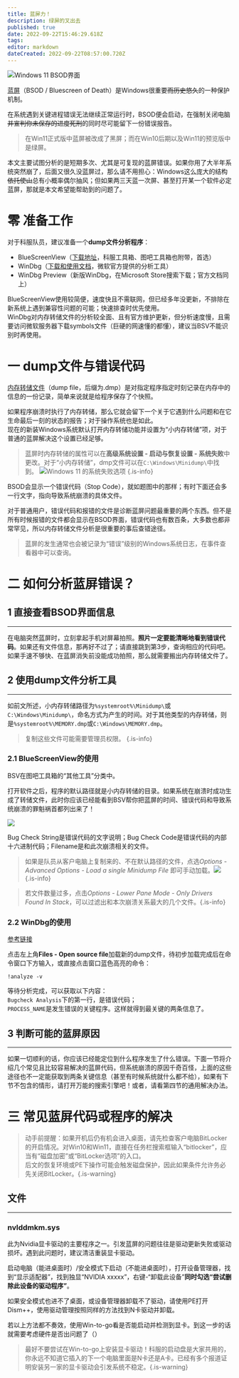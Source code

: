 ```yaml
---
title: 蓝屏力！
description: 绿屏的叉出去
published: true
date: 2022-09-22T15:46:29.618Z
tags: 
editor: markdown
dateCreated: 2022-09-22T08:57:00.720Z
---
```


![Windows 11 BSOD界面](bsod_image/Windows11BSOD.jpg)

[蓝屏](https://en.wikipedia.org/wiki/Blue_screen_of_death)（BSOD / Bluescreen of Death）是Windows很重要~~而历史悠久~~的一种保护机制。

在系统遇到关键进程错误无法继续正常运行时，BSOD便会启动，在强制关闭电脑~~并宣判你未保存的进度死刑~~的同时尽可能留下一份错误报告。

> 在Win11正式版中蓝屏被改成了黑屏；而在Win10后期以及Win11的预览版中是绿屏。

本文主要试图分析的是短期多次、尤其是可复现的蓝屏错误。如果你用了大半年系统突然崩了，后面又很久没蓝屏过，那么请不用担心：Windows这么庞大的结构~~依托使山~~总有小概率偶尔抽风；但如果两三天蓝一次屏、甚至打开某一个软件必定蓝屏，那就是本文希望能帮助到的问题了。

# 零 准备工作 

对于科服队员，建议准备一个**dump文件分析程序**：
- BlueScreenView（[下载地址](https://www.nirsoft.net/utils/blue_screen_view.html)，科服工具箱、图吧工具箱也附带，首选）
- WinDbg（[下载和使用文档](https://learn.microsoft.com/zh-cn/windows-hardware/drivers/debugger/debugger-download-tools)，微软官方提供的分析工具）
- WinDbg Preview（新版WinDbg，在Microsoft Store搜索下载；官方文档同上）

BlueScreenView使用较简便，速度快且不需联网，但已经多年没更新，不排除在新系统上遇到兼容性问题的可能；快速排查时优先使用。  
WinDbg对内存转储文件的分析较全面、且有官方维护更新，但分析速度慢，且需要访问微软服务器下载symbols文件（巨硬的网速懂的都懂），建议当BSV不能识别时再使用。

# 一 dump文件与错误代码

[内存转储文件](https://en.wikipedia.org/wiki/Core_dump)（dump file，后缀为.dmp）是对指定程序指定时刻记录在内存中的信息的一份记录，简单来说就是给程序保存了个快照。

如果程序崩溃时执行了内存转储，那么它就会留下一个关于它遇到什么问题和在它生命最后一刻的状态的报告；对于操作系统也是如此。  
现在的新装Windows系统默认打开内存转储功能并设置为“小内存转储”项，对于普通的蓝屏解决这个设置已经足够。

> 蓝屏时内存转储的属性可以在**高级系统设置 - 启动与恢复设置 - 系统失败**中更改。对于“小内存转储”，dmp文件可以在`C:\Windows\Minidump\`中找到。
![Windows 11 的系统失败选项](bsod_image/settings.png) {.is-info}

BSOD会显示一个错误代码（Stop Code），就如题图中的那样；有时下面还会多一行文字，指向导致系统崩溃的具体文件。

对于普通用户，错误代码和报错的文件是诊断蓝屏问题最重要的两个东西。但不是所有时候报错的文件都会显示在BSOD界面，错误代码也有数百条，大多数也都非常罕见，所以内存转储文件分析是很重要的事后查错途径。

> 蓝屏的发生通常也会被记录为“错误”级别的Windows系统日志，在事件查看器中可以查询。

# 二 如何分析蓝屏错误？

## 1 直接查看BSOD界面信息

---

在电脑突然蓝屏时，立刻拿起手机对屏幕拍照。**照片一定要能清晰地看到错误代码**。如果还有文件信息，那再好不过了；请直接跳到第3步，查询相应的代码吧。如果手速不够快、在蓝屏消失前没能成功拍照，那么就需要搬出内存转储文件了。

## 2 使用dump文件分析工具

---

如前文所述，小内存转储路径为`%systemroot%\Minidump\`或`C:\Windows\Minidump\`，命名方式为产生的时间。对于其他类型的内存转储，则是`%systemroot%\MEMORY.dmp`或`C:\Windows\MEMORY.dmp`。

> 复制这些文件可能需要管理员权限。 {.is-info}

### 2.1 BlueScreenView的使用

BSV在图吧工具箱的“其他工具”分类中。

打开软件之后，程序的默认路径就是小内存转储的目录。如果系统在崩溃时成功生成了转储文件，此时你应该已经能看到BSV帮你把蓝屏的时间、错误代码和导致系统崩溃的罪魁祸首都列出来了！

![](bsod_image/bsv-1.png)

Bug Check String是错误代码的文字说明；Bug Check Code是错误代码的内部十六进制代码；Filename是和此次崩溃相关的文件。

> 如果是队员从客户电脑上复制来的、不在默认路径的文件，点选*Options - Advanced Options - Load a single Minidump File* 即可手动加载。![](bsod_image/bsv2.png){.is-info}

> 若文件数量过多，点击*Options - Lower Pane Mode - Only Drivers Found In Stack*，可以过滤出和本次崩溃关系最大的几个文件。{.is-info}

### 2.2 WinDbg的使用

[参考链接](https://learn.microsoft.com/zh-cn/windows-hardware/drivers/debugger/analyzing-a-kernel-mode-dump-file-with-windbg)

点击左上角**Files - Open source file**加载新的dump文件，待初步加载完成后在命令窗口下方输入，或直接点击窗口蓝色高亮的命令：
```
!analyze -v
```
等待分析完成，可以获取以下内容：  
`Bugcheck Analysis`下的第一行，是错误代码；  
`PROCESS_NAME`是发生错误的关键程序。这样就得到最关键的两条信息了。

## 3 判断可能的蓝屏原因

---

如果一切顺利的话，你应该已经能定位到什么程序发生了什么错误。下面一节将介绍几个常见且比较容易解决的蓝屏代码，但系统崩溃的原因千奇百怪，上面的这些途径也不一定能获取到两条关键信息（甚至有时候系统就什么都不给），如果有下节不包含的情形，请打开万能的搜索引擎吧！或者，请看第四节的通用解决办法。

# 三 常见蓝屏代码或程序的解决

> 动手前提醒：如果开机后仍有机会进入桌面，请先检查客户电脑BitLocker的开启情况。对Win10和Win11，直接在任务栏搜索框输入“bitlocker”，应当有“磁盘加密”或“BitLocker选项”的入口。  
后文的恢复环境或PE下操作可能会触发磁盘保护，因此如果条件允许务必先关闭BitLocker。{.is-warning}

## 文件

---

### nvlddmkm.sys

此为Nvidia显卡驱动的主要程序之一。引发蓝屏的问题往往是驱动更新失败或驱动损坏。遇到此问题时，建议清洁重装显卡驱动。

启动电脑（能进桌面时）/安全模式下启动（不能进桌面时），打开设备管理器，找到“显示适配器”，找到独显“NVIDIA xxxxx”，右键-“卸载此设备”**同时勾选“尝试删除此设备的驱动程序”**。

如果安全模式也进不了桌面，或设备管理器卸载不了驱动，请使用PE打开Dism++，使用驱动管理按照同样的方法找到N卡驱动并卸载。

若以上方法都不奏效，使用Win-to-go看是否能启动并检测到显卡。到这一步的话就需要考虑硬件是否出问题了（）

> 最好不要尝试在Win-to-go上安装显卡驱动！科服的启动盘是大家共用的，你永远不知道它插入的下一个电脑里面是N卡还是A卡。已经有多个报道证明安装另一家的显卡驱动会引发系统不稳定。{.is-warning}